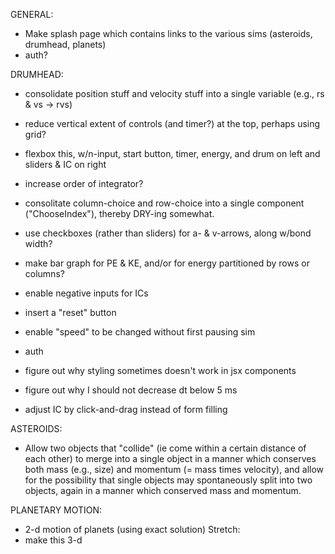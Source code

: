 GENERAL:
* Make splash page which contains links to the various sims (asteroids, drumhead, planets)
* auth?

DRUMHEAD:
* consolidate position stuff and velocity stuff into a single variable (e.g., rs & vs -> rvs)
* reduce vertical extent of controls (and timer?) at the top, perhaps using grid?
* flexbox this, w/n-input, start button, timer, energy, and drum on left and sliders & IC on right
* increase order of integrator?
* consolitate column-choice and row-choice into a single component ("ChooseIndex"), thereby DRY-ing somewhat.
* use checkboxes (rather than sliders) for a- & v-arrows, along w/bond width?
* make bar graph for PE & KE, and/or for energy partitioned by rows or columns?
* enable negative inputs for ICs
* insert a "reset" button
* enable "speed" to be changed without first pausing sim
* auth

* figure out why styling sometimes doesn't work in jsx components
* figure out why I should not decrease dt below 5 ms
* adjust IC by click-and-drag instead of form filling

ASTEROIDS:
* Allow two objects that "collide" (ie come within a certain distance of each other) to merge into a single object in a manner which conserves both mass (e.g., size) and momentum (= mass times velocity), and allow for the possibility that single objects may spontaneously split into two objects, again in a manner which conserved mass and momentum.

PLANETARY MOTION:
* 2-d motion of planets (using exact solution)
Stretch:
* make this 3-d
